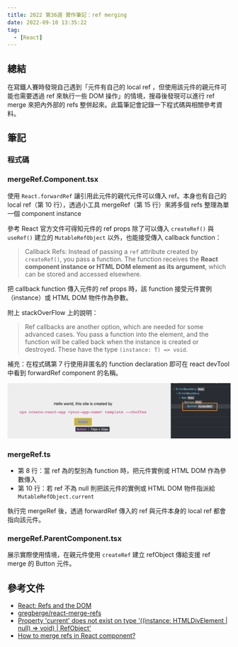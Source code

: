```yaml
---
title: 2022 第36週 實作筆記：ref merging
date: 2022-09-10 13:35:22
tag:
  - [React]
---
```


## 總結

在寫鐵人賽時發現自己遇到「元件有自己的 local ref ，但使用該元件的親元件可能也需要透過 ref 來執行一些 DOM 操作」的情境，搜尋後發現可以進行 ref merge 來把內外部的 refs 整併起來。此篇筆記會記錄一下程式碼與相關參考資料。

## 筆記

### 程式碼

<script src="https://gist.github.com/tzynwang/8e86fec0c8c61dbb374ce3819dd7a374.js"></script>

### mergeRef.Component.tsx

使用 `React.forwardRef` 讓引用此元件的親代元件可以傳入 ref。本身也有自己的 local ref（第 10 行），透過小工具 mergeRef（第 15 行）來將多個 refs 整理為單一個 component instance

參考 React 官方文件可得知元件的 ref props 除了可以傳入 `createRef()` 與 `useRef()` 建立的 `MutableRefObject` 以外，也能接受傳入 callback function：

> Callback Refs: Instead of passing a `ref` attribute created by `createRef()`, you pass a function. The function receives the **React component instance or HTML DOM element as its argument**, which can be stored and accessed elsewhere.

把 callback function 傳入元件的 ref props 時，該 function 接受元件實例（instance）或 HTML DOM 物件作為參數。

附上 stackOverFlow 上的說明：

> Ref callbacks are another option, which are needed for some advanced cases. You pass a function into the element, and the function will be called back when the instance is created or destroyed. These have the type `(instance: T) => void`.

補充：在程式碼第 7 行使用非匿名的 function declaration 即可在 react devTool 中看到 forwardRef component 的名稱。

![forwardRef component name](/2022/react-merge-ref/name-forwardRef-component.png)

### mergeRef.ts

- 第 8 行：當 ref 為的型別為 function 時，把元件實例或 HTML DOM 作為參數傳入
- 第 10 行：若 ref 不為 null 則把該元件的實例或 HTML DOM 物件指派給 `MutableRefObject.current`

執行完 mergeRef 後，透過 forwardRef 傳入的 ref 與元件本身的 local ref 都會指向該元件。

### mergeRef.ParentComponent.tsx

展示實際使用情境，在親元件使用 `createRef` 建立 refObject 傳給支援 ref merge 的 Button 元件。

## 參考文件

- [React: Refs and the DOM](https://reactjs.org/docs/refs-and-the-dom.html)
- [gregberge/react-merge-refs](https://github.com/gregberge/react-merge-refs#react-merge-refs)
- [Property 'current' does not exist on type '((instance: HTMLDivElement | null) => void) | RefObject<HTMLDivElement>'](https://stackoverflow.com/questions/65876809/property-current-does-not-exist-on-type-instance-htmldivelement-null)
- [How to merge refs in React component?](https://mayursinhsarvaiya.medium.com/how-to-merge-refs-in-react-component-d5e4623b6924)
